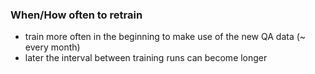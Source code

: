 ### When/How often to retrain

- train more often in the beginning to make use of the new QA data (~ every month)
- later the interval between training runs can become longer
